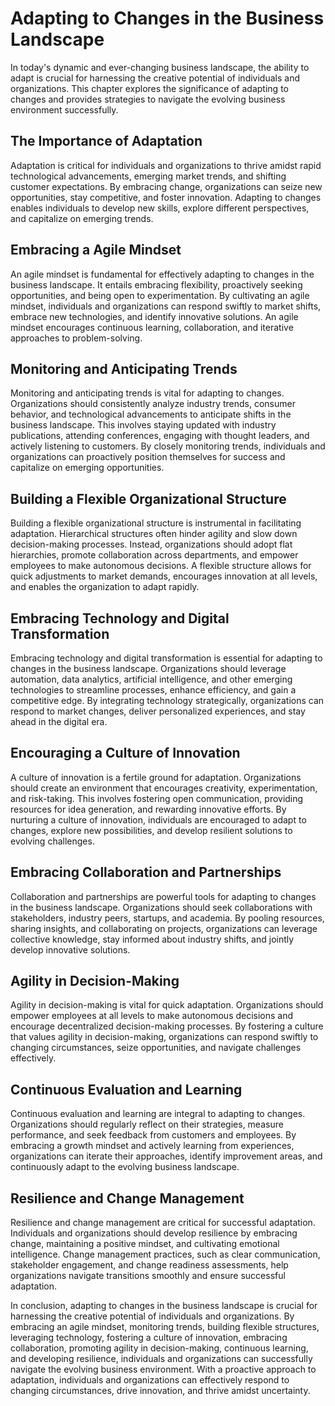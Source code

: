 Adapting to Changes in the Business Landscape
=========================================================

In today's dynamic and ever-changing business landscape, the ability to adapt is crucial for harnessing the creative potential of individuals and organizations. This chapter explores the significance of adapting to changes and provides strategies to navigate the evolving business environment successfully.

The Importance of Adaptation
----------------------------

Adaptation is critical for individuals and organizations to thrive amidst rapid technological advancements, emerging market trends, and shifting customer expectations. By embracing change, organizations can seize new opportunities, stay competitive, and foster innovation. Adapting to changes enables individuals to develop new skills, explore different perspectives, and capitalize on emerging trends.

Embracing a Agile Mindset
-------------------------

An agile mindset is fundamental for effectively adapting to changes in the business landscape. It entails embracing flexibility, proactively seeking opportunities, and being open to experimentation. By cultivating an agile mindset, individuals and organizations can respond swiftly to market shifts, embrace new technologies, and identify innovative solutions. An agile mindset encourages continuous learning, collaboration, and iterative approaches to problem-solving.

Monitoring and Anticipating Trends
----------------------------------

Monitoring and anticipating trends is vital for adapting to changes. Organizations should consistently analyze industry trends, consumer behavior, and technological advancements to anticipate shifts in the business landscape. This involves staying updated with industry publications, attending conferences, engaging with thought leaders, and actively listening to customers. By closely monitoring trends, individuals and organizations can proactively position themselves for success and capitalize on emerging opportunities.

Building a Flexible Organizational Structure
--------------------------------------------

Building a flexible organizational structure is instrumental in facilitating adaptation. Hierarchical structures often hinder agility and slow down decision-making processes. Instead, organizations should adopt flat hierarchies, promote collaboration across departments, and empower employees to make autonomous decisions. A flexible structure allows for quick adjustments to market demands, encourages innovation at all levels, and enables the organization to adapt rapidly.

Embracing Technology and Digital Transformation
-----------------------------------------------

Embracing technology and digital transformation is essential for adapting to changes in the business landscape. Organizations should leverage automation, data analytics, artificial intelligence, and other emerging technologies to streamline processes, enhance efficiency, and gain a competitive edge. By integrating technology strategically, organizations can respond to market changes, deliver personalized experiences, and stay ahead in the digital era.

Encouraging a Culture of Innovation
-----------------------------------

A culture of innovation is a fertile ground for adaptation. Organizations should create an environment that encourages creativity, experimentation, and risk-taking. This involves fostering open communication, providing resources for idea generation, and rewarding innovative efforts. By nurturing a culture of innovation, individuals are encouraged to adapt to changes, explore new possibilities, and develop resilient solutions to evolving challenges.

Embracing Collaboration and Partnerships
----------------------------------------

Collaboration and partnerships are powerful tools for adapting to changes in the business landscape. Organizations should seek collaborations with stakeholders, industry peers, startups, and academia. By pooling resources, sharing insights, and collaborating on projects, organizations can leverage collective knowledge, stay informed about industry shifts, and jointly develop innovative solutions.

Agility in Decision-Making
--------------------------

Agility in decision-making is vital for quick adaptation. Organizations should empower employees at all levels to make autonomous decisions and encourage decentralized decision-making processes. By fostering a culture that values agility in decision-making, organizations can respond swiftly to changing circumstances, seize opportunities, and navigate challenges effectively.

Continuous Evaluation and Learning
----------------------------------

Continuous evaluation and learning are integral to adapting to changes. Organizations should regularly reflect on their strategies, measure performance, and seek feedback from customers and employees. By embracing a growth mindset and actively learning from experiences, organizations can iterate their approaches, identify improvement areas, and continuously adapt to the evolving business landscape.

Resilience and Change Management
--------------------------------

Resilience and change management are critical for successful adaptation. Individuals and organizations should develop resilience by embracing change, maintaining a positive mindset, and cultivating emotional intelligence. Change management practices, such as clear communication, stakeholder engagement, and change readiness assessments, help organizations navigate transitions smoothly and ensure successful adaptation.

In conclusion, adapting to changes in the business landscape is crucial for harnessing the creative potential of individuals and organizations. By embracing an agile mindset, monitoring trends, building flexible structures, leveraging technology, fostering a culture of innovation, embracing collaboration, promoting agility in decision-making, continuous learning, and developing resilience, individuals and organizations can successfully navigate the evolving business environment. With a proactive approach to adaptation, individuals and organizations can effectively respond to changing circumstances, drive innovation, and thrive amidst uncertainty.
